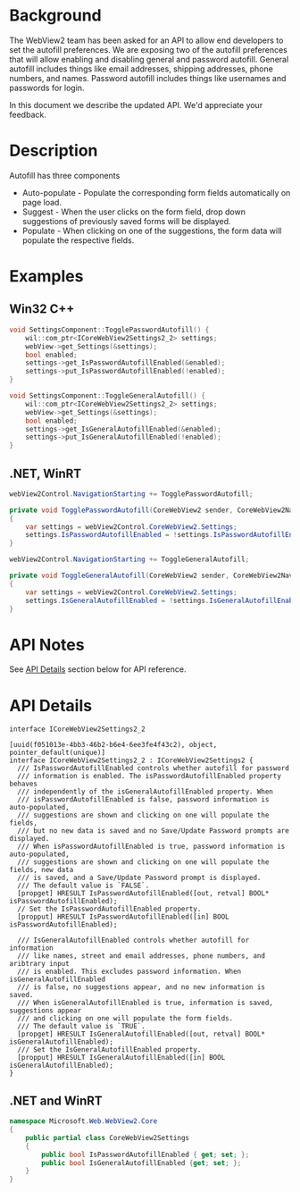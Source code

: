 # Background
The WebView2 team has been asked for an API to allow end developers to set the autofill preferences.  We are exposing two of the autofill preferences that will allow enabling and disabling general and password autofill.  General autofill includes things like email addresses, shipping addresses, phone numbers, and names.  Password autofill includes things like usernames and passwords for login. 

In this document we describe the updated API. We'd appreciate your feedback.


# Description

Autofill has three components
* Auto-populate - Populate the corresponding form fields automatically on page load.
* Suggest - When the user clicks on the form field, drop down suggestions of previously saved forms will be displayed.
* Populate - When clicking on one of the suggestions, the form data will populate the respective fields.


# Examples

## Win32 C++
```cpp
void SettingsComponent::TogglePasswordAutofill() {
    wil::com_ptr<ICoreWebView2Settings2_2> settings;
    webView->get_Settings(&settings);
    bool enabled;
    settings->get_IsPasswordAutofillEnabled(&enabled);
    settings->put_IsPasswordAutofillEnabled(!enabled);
}

void SettingsComponent::ToggleGeneralAutofill() {
    wil::com_ptr<ICoreWebView2Settings2_2> settings;
    webView->get_Settings(&settings);
    bool enabled;
    settings->get_IsGeneralAutofillEnabled(&enabled);
    settings->put_IsGeneralAutofillEnabled(!enabled);
}
```

## .NET, WinRT
```c#
webView2Control.NavigationStarting += TogglePasswordAutofill;

private void TogglePasswordAutofill(CoreWebView2 sender, CoreWebView2NavigationStartingEventArgs e)
{
    var settings = webView2Control.CoreWebView2.Settings;
    settings.IsPasswordAutofillEnabled = !settings.IsPasswordAutofillEnabled;
}

webView2Control.NavigationStarting += ToggleGeneralAutofill;

private void ToggleGeneralAutofill(CoreWebView2 sender, CoreWebView2NavigationStartingEventArgs e)
{
    var settings = webView2Control.CoreWebView2.Settings;
    settings.IsGeneralAutofillEnabled = !settings.IsGeneralAutofillEnabled;
}

```


# API Notes
See [API Details](#api-details) section below for API reference.


# API Details
```IDL
interface ICoreWebView2Settings2_2

[uuid(f051013e-4bb3-46b2-b6e4-6ee3fe4f43c2), object, pointer_default(unique)]
interface ICoreWebView2Settings2_2 : ICoreWebView2Settings2 {
  /// IsPasswordAutofillEnabled controls whether autofill for password
  /// information is enabled. The isPasswordAutofillEnabled property behaves 
  /// independently of the isGeneralAutofillEnabled property. When 
  /// isPasswordAutofillEnabled is false, password information is auto-populated,
  /// suggestions are shown and clicking on one will populate the fields, 
  /// but no new data is saved and no Save/Update Password prompts are displayed. 
  /// When isPasswordAutofillEnabled is true, password information is auto-populated, 
  /// suggestions are shown and clicking on one will populate the fields, new data 
  /// is saved, and a Save/Update Password prompt is displayed. 
  /// The default value is `FALSE`.
  [propget] HRESULT IsPasswordAutofillEnabled([out, retval] BOOL* isPasswordAutofillEnabled);
  // Set the IsPasswordAutofillEnabled property.
  [propput] HRESULT IsPasswordAutofillEnabled([in] BOOL isPasswordAutofillEnabled);

  /// IsGeneralAutofillEnabled controls whether autofill for information 
  /// like names, street and email addresses, phone numbers, and aribtrary input 
  /// is enabled. This excludes password information. When isGeneralAutofillEnabled 
  /// is false, no suggestions appear, and no new information is saved.
  /// When isGeneralAutofillEnabled is true, information is saved, suggestions appear
  /// and clicking on one will populate the form fields.
  /// The default value is `TRUE`.
  [propget] HRESULT IsGeneralAutofillEnabled([out, retval] BOOL* isGeneralAutofillEnabled);
  /// Set the IsGeneralAutofillEnabled property.
  [propput] HRESULT IsGeneralAutofillEnabled([in] BOOL isGeneralAutofillEnabled);
}
```
## .NET and WinRT
```c#
namespace Microsoft.Web.WebView2.Core
{
    public partial class CoreWebView2Settings
    {
        public bool IsPasswordAutofillEnabled { get; set; };
        public bool IsGeneralAutofillEnabled {get; set; };
    }
}

```